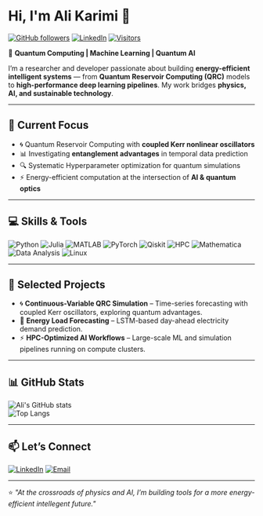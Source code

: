 # Hi, I'm Ali Karimi 👋

[![GitHub followers](https://img.shields.io/github/followers/AliKarimi?label=Follow&style=social)](https://github.com/AliKarimi)
[![LinkedIn](https://img.shields.io/badge/LinkedIn-0077B5?logo=linkedin&logoColor=white)](https://linkedin.com/)
[![Visitors](https://komarev.com/ghpvc/?username=AliKarimi&color=brightgreen)]()
<!--[![Portfolio](https://img.shields.io/badge/Portfolio-000000logo=About.me&logoColor=white)](https://)-->

🚀 **Quantum Computing | Machine Learning | Quantum AI**

I’m a researcher and developer passionate about building **energy-efficient intelligent systems** — from **Quantum Reservoir Computing (QRC)** models to **high-performance deep learning pipelines**. My work bridges **physics, AI, and sustainable technology**.
<!-- with an ultimate goal of launching a startup in the energy sector.-->

---

## 🔬 Current Focus
- 🌀 Quantum Reservoir Computing with **coupled Kerr nonlinear oscillators**  
- 📊 Investigating **entanglement advantages** in temporal data prediction  
- 🔍 Systematic Hyperparameter optimization for quantum simulations  
- ⚡ Energy-efficient computation at the intersection of **AI & quantum optics**

---

## 💻 Skills & Tools
![Python](https://img.shields.io/badge/Python-3776AB?logo=python&logoColor=white)
![Julia](https://img.shields.io/badge/Julia-9558B2?logo=julia&logoColor=white)
![MATLAB](https://img.shields.io/badge/MATLAB-FF8800?logo=mathworks&logoColor=white)
![PyTorch](https://img.shields.io/badge/PyTorch-EE4C2C?logo=pytorch&logoColor=white)
![Qiskit](https://img.shields.io/badge/Qiskit-6929C4?logo=ibm&logoColor=white)
![HPC](https://img.shields.io/badge/HPC-000000?logo=linux&logoColor=white)
![Mathematica](https://img.shields.io/badge/Mathematica-%23DD1100.svg?style=flat&logo=wolfram-mathematica&logoColor=white)
![Data Analysis](https://img.shields.io/badge/Data%20Analysis-4BC51D?style=flat&logo=googleanalytics&logoColor=white)
![Linux](https://img.shields.io/badge/Linux-FCC624?style=flat&logo=linux&logoColor=black)

---

## 📂 Selected Projects
- 🌀 **Continuous-Variable QRC Simulation** – Time-series forecasting with coupled Kerr oscillators, exploring quantum advantages.  
- 🔋 **Energy Load Forecasting** – LSTM-based day-ahead electricity demand prediction.  
- ⚡ **HPC-Optimized AI Workflows** – Large-scale ML and simulation pipelines running on compute clusters.

---

## 📊 GitHub Stats
![Ali's GitHub stats](https://github-readme-stats.vercel.app/api?username=AliKarimi&show_icons=true&theme=tokyonight)  
![Top Langs](https://github-readme-stats.vercel.app/api/top-langs/?username=AliKarimi&layout=compact&theme=tokyonight)

---

<!--## 🎙 Science Communication
- 🎤 Hosted & produced episodes for the **Energy Futures** podcast  
- 📚 Delivered lectures on **Kerr oscillators as computational resources**  
- 🧠 Passionate about translating quantum/AI research into accessible insights-->

## 📫 Let’s Connect
[![LinkedIn](https://img.shields.io/badge/LinkedIn-0077B5?logo=linkedin&logoColor=white)](https://linkedin.com/)
[![Email](https://img.shields.io/badge/Email-D14836?logo=gmail&logoColor=white)](mailto:your.email@example.com)

---

⭐ *"At the crossroads of physics and AI, I’m building tools for a more energy-efficient intellegent future."*
